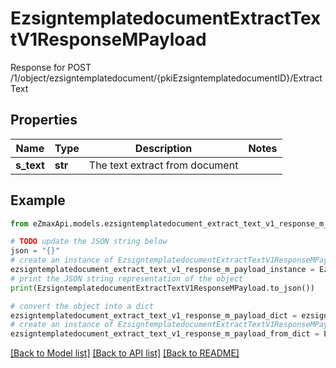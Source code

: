 # EzsigntemplatedocumentExtractTextV1ResponseMPayload

Response for POST /1/object/ezsigntemplatedocument/{pkiEzsigntemplatedocumentID}/ExtractText

## Properties

Name | Type | Description | Notes
------------ | ------------- | ------------- | -------------
**s_text** | **str** | The text extract from document | 

## Example

```python
from eZmaxApi.models.ezsigntemplatedocument_extract_text_v1_response_m_payload import EzsigntemplatedocumentExtractTextV1ResponseMPayload

# TODO update the JSON string below
json = "{}"
# create an instance of EzsigntemplatedocumentExtractTextV1ResponseMPayload from a JSON string
ezsigntemplatedocument_extract_text_v1_response_m_payload_instance = EzsigntemplatedocumentExtractTextV1ResponseMPayload.from_json(json)
# print the JSON string representation of the object
print(EzsigntemplatedocumentExtractTextV1ResponseMPayload.to_json())

# convert the object into a dict
ezsigntemplatedocument_extract_text_v1_response_m_payload_dict = ezsigntemplatedocument_extract_text_v1_response_m_payload_instance.to_dict()
# create an instance of EzsigntemplatedocumentExtractTextV1ResponseMPayload from a dict
ezsigntemplatedocument_extract_text_v1_response_m_payload_from_dict = EzsigntemplatedocumentExtractTextV1ResponseMPayload.from_dict(ezsigntemplatedocument_extract_text_v1_response_m_payload_dict)
```
[[Back to Model list]](../README.md#documentation-for-models) [[Back to API list]](../README.md#documentation-for-api-endpoints) [[Back to README]](../README.md)


